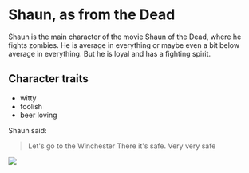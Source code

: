 # Shaun, as from the Dead
Shaun is the main character of the movie Shaun of the Dead, where he fights zombies. He is average in everything or maybe even a bit below average in everything. But he is loyal and has a fighting spirit.
## Character traits
* witty
* foolish
* beer loving

Shaun said:

> Let's go to the Winchester
> There it's safe. Very very safe

<img src="https://comicvine1.cbsistatic.com/uploads/square_medium/13/132162/3303652-shaun%2Bof%2Bthe%2Bdead%2B359cinepapier1_shaunofthedead.jpg"/>


